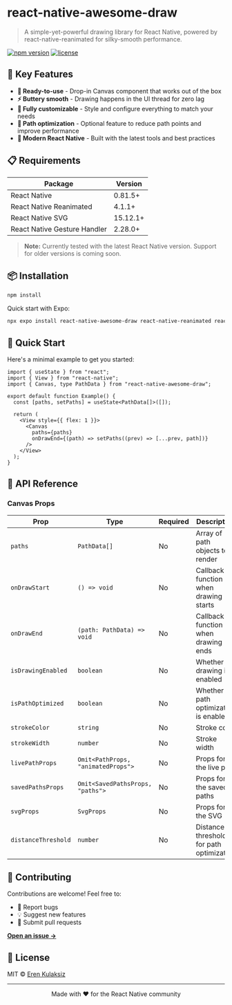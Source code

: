 # react-native-awesome-draw

> A simple-yet-powerful drawing library for React Native, powered by react-native-reanimated for silky-smooth performance.

[![npm version](https://img.shields.io/npm/v/react-native-awesome-draw.svg)](https://www.npmjs.com/package/react-native-awesome-draw)
[![license](https://img.shields.io/npm/l/react-native-awesome-draw.svg)](https://github.com/yourusername/react-native-awesome-draw/blob/main/LICENSE)

## 🚀 Key Features

- **🎯 Ready-to-use** - Drop-in Canvas component that works out of the box
- **⚡ Buttery smooth** - Drawing happens in the UI thread for zero lag
- **🎨 Fully customizable** - Style and configure everything to match your needs
- **🔧 Path optimization** - Optional feature to reduce path points and improve performance
- **📱 Modern React Native** - Built with the latest tools and best practices

## 📋 Requirements

| Package | Version |
|---------|---------|
| React Native | 0.81.5+ |
| React Native Reanimated | 4.1.1+ |
| React Native SVG | 15.12.1+ |
| React Native Gesture Handler | 2.28.0+ |

> **Note:** Currently tested with the latest React Native version. Support for older versions is coming soon.

## 📦 Installation

```bash
npm install 
```

Quick start with Expo:

```bash
npx expo install react-native-awesome-draw react-native-reanimated react-native-svg react-native-gesture-handler
```

## 🎯 Quick Start

Here's a minimal example to get you started:

```tsx
import { useState } from "react";
import { View } from "react-native";
import { Canvas, type PathData } from "react-native-awesome-draw";

export default function Example() {
  const [paths, setPaths] = useState<PathData[]>([]);

  return (
    <View style={{ flex: 1 }}>
      <Canvas
        paths={paths}
        onDrawEnd={(path) => setPaths((prev) => [...prev, path])}
      />
    </View>
  );
}
```

## 📖 API Reference

### Canvas Props

| Prop | Type | Required | Description |
|------|------|----------|-------------|
| `paths` | `PathData[]` | No | Array of path objects to render |
| `onDrawStart` | `() => void` | No | Callback function when drawing starts |
| `onDrawEnd` | `(path: PathData) => void` | No | Callback function when drawing ends |
| `isDrawingEnabled` | `boolean` | No | Whether drawing is enabled |
| `isPathOptimized` | `boolean` | No | Whether path optimization is enabled |
| `strokeColor` | `string` | No | Stroke color |
| `strokeWidth` | `number` | No | Stroke width |
| `livePathProps` | `Omit<PathProps, "animatedProps">` | No | Props for the live path |
| `savedPathsProps` | `Omit<SavedPathsProps, "paths">` | No | Props for the saved paths |
| `svgProps` | `SvgProps` | No | Props for the SVG |
| `distanceThreshold` | `number` | No | Distance threshold for path optimization |

## 🤝 Contributing

Contributions are welcome! Feel free to:

- 🐛 Report bugs
- 💡 Suggest new features
- 🔧 Submit pull requests

**[Open an issue →](https://github.com/erenkulaksiz/react-native-awesome-draw/issues/new)**

## 📄 License

MIT © [Eren Kulaksiz](https://github.com/erenkulaksiz)

---

<p align="center">
  Made with ❤️ for the React Native community
</p>